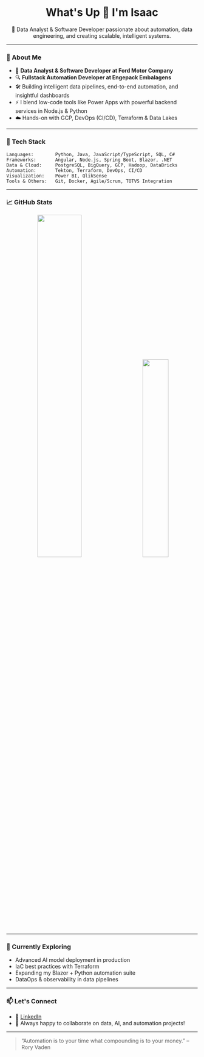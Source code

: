 <h1 align="center">What's Up 👋 I'm Isaac</h1>

<p align="center">
🚀 Data Analyst & Software Developer passionate about automation, data engineering, and creating scalable, intelligent systems.
</p>

---

### 💼 About Me

- 🧠 **Data Analyst & Software Developer at Ford Motor Company**
- 🔍 **Fullstack Automation Developer at Engepack Embalagens**
- 🛠️ Building intelligent data pipelines, end-to-end automation, and insightful dashboards
- ⚡ I blend low-code tools like Power Apps with powerful backend services in Node.js & Python
- ☁️ Hands-on with GCP, DevOps (CI/CD), Terraform & Data Lakes

---

### 🧰 Tech Stack

```text
Languages:        Python, Java, JavaScript/TypeScript, SQL, C#
Frameworks:       Angular, Node.js, Spring Boot, Blazor, .NET
Data & Cloud:     PostgreSQL, BigQuery, GCP, Hadoop, DataBricks
Automation:       Tekton, Terraform, DevOps, CI/CD
Visualization:    Power BI, QlikSense
Tools & Others:   Git, Docker, Agile/Scrum, TOTVS Integration
````

---

### 📈 GitHub Stats
<div align="center"><img width="48%" style="margin-right:20px" src="https://github-readme-stats.vercel.app/api?username=ZaPeZaPe&show_icons=true&theme=transparent"/><img width="36.5%" style="margin-left:20px" src="https://github-readme-stats.vercel.app/api/top-langs/?username=ZaPeZaPe&layout=compact&theme=transparent" /> </div>

---

### 🌱 Currently Exploring

- Advanced AI model deployment in production
- IaC best practices with Terraform
- Expanding my Blazor + Python automation suite
- DataOps & observability in data pipelines

---

### 📫 Let's Connect
- 💼 [LinkedIn](https://www.linkedin.com/in/zacsantos/)
- 🧠 Always happy to collaborate on data, AI, and automation projects!

---

> “Automation is to your time what compounding is to your money.” – Rory Vaden
